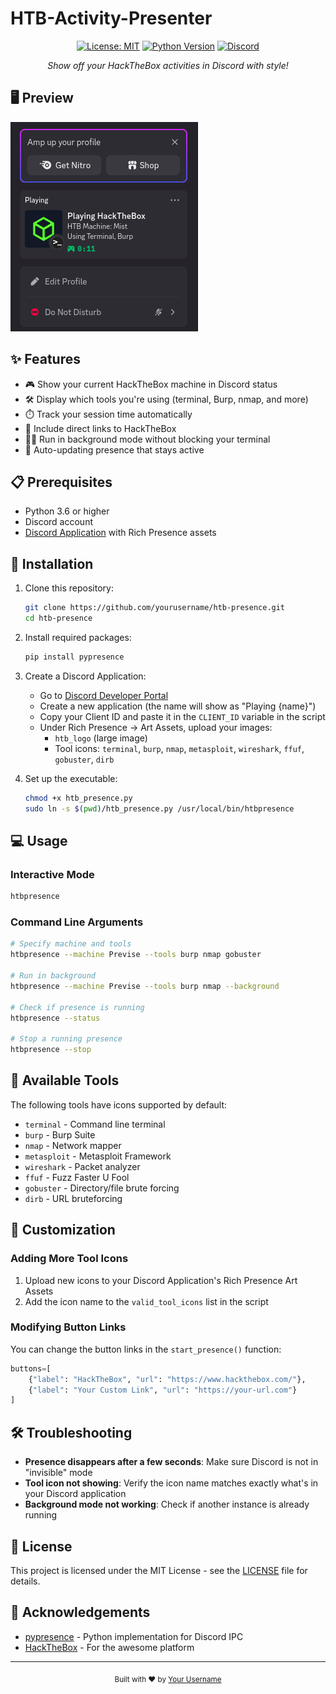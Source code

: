 # HTB-Activity-Presenter

<div align="center">
    
  [![License: MIT](https://img.shields.io/badge/License-MIT-yellow.svg)](https://opensource.org/licenses/MIT)
  [![Python Version](https://img.shields.io/badge/python-3.6+-blue.svg)](https://www.python.org/downloads/)
  [![Discord](https://img.shields.io/badge/Discord-Rich%20Presence-7289DA?logo=discord&logoColor=white)](https://discord.com)
  
  *Show off your HackTheBox activities in Discord with style!*
</div>

## 🖥️ Preview

![HTB Presence in Action](screenshot.png)

## ✨ Features

- 🎮 Show your current HackTheBox machine in Discord status
- 🛠️ Display which tools you're using (terminal, Burp, nmap, and more)
- ⏱️ Track your session time automatically
- 🔗 Include direct links to HackTheBox
- 🏃‍♂️ Run in background mode without blocking your terminal
- 🔄 Auto-updating presence that stays active

## 📋 Prerequisites

- Python 3.6 or higher
- Discord account
- [Discord Application](https://discord.com/developers/applications) with Rich Presence assets

## 🚀 Installation

1. Clone this repository:
   ```bash
   git clone https://github.com/yourusername/htb-presence.git
   cd htb-presence
   ```

2. Install required packages:
   ```bash
   pip install pypresence
   ```

3. Create a Discord Application:
   - Go to [Discord Developer Portal](https://discord.com/developers/applications)
   - Create a new application (the name will show as "Playing {name}")
   - Copy your Client ID and paste it in the `CLIENT_ID` variable in the script
   - Under Rich Presence → Art Assets, upload your images:
     - `htb_logo` (large image)
     - Tool icons: `terminal`, `burp`, `nmap`, `metasploit`, `wireshark`, `ffuf`, `gobuster`, `dirb`

4. Set up the executable:
   ```bash
   chmod +x htb_presence.py
   sudo ln -s $(pwd)/htb_presence.py /usr/local/bin/htbpresence
   ```

## 💻 Usage

### Interactive Mode

```bash
htbpresence
```

### Command Line Arguments

```bash
# Specify machine and tools
htbpresence --machine Previse --tools burp nmap gobuster

# Run in background
htbpresence --machine Previse --tools burp nmap --background

# Check if presence is running
htbpresence --status

# Stop a running presence
htbpresence --stop
```

## 🧰 Available Tools

The following tools have icons supported by default:
- `terminal` - Command line terminal
- `burp` - Burp Suite
- `nmap` - Network mapper
- `metasploit` - Metasploit Framework
- `wireshark` - Packet analyzer
- `ffuf` - Fuzz Faster U Fool
- `gobuster` - Directory/file brute forcing
- `dirb` - URL bruteforcing

## 🎨 Customization

### Adding More Tool Icons

1. Upload new icons to your Discord Application's Rich Presence Art Assets
2. Add the icon name to the `valid_tool_icons` list in the script

### Modifying Button Links

You can change the button links in the `start_presence()` function:

```python
buttons=[
    {"label": "HackTheBox", "url": "https://www.hackthebox.com/"},
    {"label": "Your Custom Link", "url": "https://your-url.com"}
]
```

## 🛠️ Troubleshooting

- **Presence disappears after a few seconds**: Make sure Discord is not in "invisible" mode
- **Tool icon not showing**: Verify the icon name matches exactly what's in your Discord application
- **Background mode not working**: Check if another instance is already running

## 📜 License

This project is licensed under the MIT License - see the [LICENSE](LICENSE) file for details.

## 🙏 Acknowledgements

- [pypresence](https://github.com/qwertyquerty/pypresence) - Python implementation for Discord IPC
- [HackTheBox](https://www.hackthebox.com/) - For the awesome platform

---

<div align="center">
  <sub>Built with ❤️ by <a href="https://github.com/yourusername">Your Username</a></sub>
</div>
